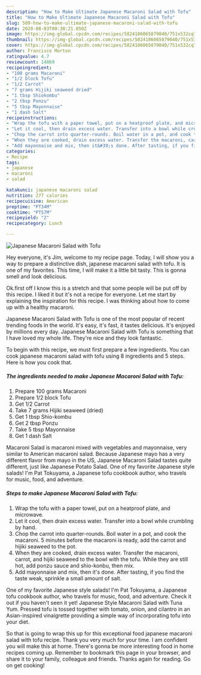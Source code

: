 ```yaml
---
description: "How to Make Ultimate Japanese Macaroni Salad with Tofu"
title: "How to Make Ultimate Japanese Macaroni Salad with Tofu"
slug: 589-how-to-make-ultimate-japanese-macaroni-salad-with-tofu
date: 2020-08-03T00:30:21.050Z
image: https://img-global.cpcdn.com/recipes/5824186065879040/751x532cq70/japanese-macaroni-salad-with-tofu-recipe-main-photo.jpg
thumbnail: https://img-global.cpcdn.com/recipes/5824186065879040/751x532cq70/japanese-macaroni-salad-with-tofu-recipe-main-photo.jpg
cover: https://img-global.cpcdn.com/recipes/5824186065879040/751x532cq70/japanese-macaroni-salad-with-tofu-recipe-main-photo.jpg
author: Francisco Morton
ratingvalue: 4.7
reviewcount: 14869
recipeingredient:
- "100 grams Macaroni"
- "1/2 block Tofu"
- "1/2 Carrot"
- "7 grams Hijiki seaweed dried"
- "1 tbsp Shiokombu"
- "2 tbsp Ponzu"
- "5 tbsp Mayonnaise"
- "1 dash Salt"
recipeinstructions:
- "Wrap the tofu with a paper towel, put on a heatproof plate, and microwave."
- "Let it cool, then drain excess water. Transfer into a bowl while crumbling by hand."
- "Chop the carrot into quarter-rounds. Boil water in a pot, and cook the macaroni. 5 minutes before the macaroni is ready, add the carrot and hijiki seaweed to the pot."
- "When they are cooked, drain excess water. Transfer the macaroni, carrot, and hijiki seaweed to the bowl with the tofu. While they are still hot, add ponzu sauce and shio-konbu, then mix."
- "Add mayonnaise and mix, then it&#39;s done. After tasting, if you find the taste weak, sprinkle a small amount of salt."
categories:
- Recipe
tags:
- japanese
- macaroni
- salad

katakunci: japanese macaroni salad 
nutrition: 277 calories
recipecuisine: American
preptime: "PT34M"
cooktime: "PT57M"
recipeyield: "2"
recipecategory: Lunch

---
```



![Japanese Macaroni Salad with Tofu](https://img-global.cpcdn.com/recipes/5824186065879040/751x532cq70/japanese-macaroni-salad-with-tofu-recipe-main-photo.jpg)

Hey everyone, it's Jim, welcome to my recipe page. Today, I will show you a way to prepare a distinctive dish, japanese macaroni salad with tofu. It is one of my favorites. This time, I will make it a little bit tasty. This is gonna smell and look delicious.

Ok.first off I know this is a stretch and that some people will be put off by this recipe. I liked it but it&#39;s not a recipe for everyone. Let me start by explaining the inspiration for this recipe. I was thinking about how to come up with a healthy macaroni.

Japanese Macaroni Salad with Tofu is one of the most popular of recent trending foods in the world. It's easy, it's fast, it tastes delicious. It's enjoyed by millions every day. Japanese Macaroni Salad with Tofu is something that I have loved my whole life. They're nice and they look fantastic.


To begin with this recipe, we must first prepare a few ingredients. You can cook japanese macaroni salad with tofu using 8 ingredients and 5 steps. Here is how you cook that.

<!--inarticleads1-->

##### The ingredients needed to make Japanese Macaroni Salad with Tofu:

1. Prepare 100 grams Macaroni
1. Prepare 1/2 block Tofu
1. Get 1/2 Carrot
1. Take 7 grams Hijiki seaweed (dried)
1. Get 1 tbsp Shio-kombu
1. Get 2 tbsp Ponzu
1. Take 5 tbsp Mayonnaise
1. Get 1 dash Salt


Macaroni Salad is macaroni mixed with vegetables and mayonnaise, very similar to American macaroni salad. Because Japanese mayo has a very different flavor from mayo in the US, Japanese Macaroni Salad tastes quite different, just like Japanese Potato Salad. One of my favorite Japanese style salads! I&#39;m Pat Tokuyama, a Japanese tofu cookbook author, who travels for music, food, and adventure. 

<!--inarticleads2-->

##### Steps to make Japanese Macaroni Salad with Tofu:

1. Wrap the tofu with a paper towel, put on a heatproof plate, and microwave.
1. Let it cool, then drain excess water. Transfer into a bowl while crumbling by hand.
1. Chop the carrot into quarter-rounds. Boil water in a pot, and cook the macaroni. 5 minutes before the macaroni is ready, add the carrot and hijiki seaweed to the pot.
1. When they are cooked, drain excess water. Transfer the macaroni, carrot, and hijiki seaweed to the bowl with the tofu. While they are still hot, add ponzu sauce and shio-konbu, then mix.
1. Add mayonnaise and mix, then it&#39;s done. After tasting, if you find the taste weak, sprinkle a small amount of salt.


One of my favorite Japanese style salads! I&#39;m Pat Tokuyama, a Japanese tofu cookbook author, who travels for music, food, and adventure. Check it out if you haven&#39;t seen it yet! Japanese Style Macaroni Salad with Tuna Yum. Pressed tofu is tossed together with tomato, onion, and cilantro in an Asian-inspired vinaigrette providing a simple way of incorporating tofu into your diet. 

So that is going to wrap this up for this exceptional food japanese macaroni salad with tofu recipe. Thank you very much for your time. I am confident you will make this at home. There's gonna be more interesting food in home recipes coming up. Remember to bookmark this page in your browser, and share it to your family, colleague and friends. Thanks again for reading. Go on get cooking!
